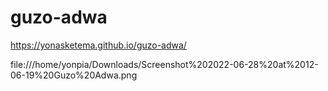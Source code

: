 # guzo-adwa

 https://yonasketema.github.io/guzo-adwa/
 
file:///home/yonpia/Downloads/Screenshot%202022-06-28%20at%2012-06-19%20Guzo%20Adwa.png

